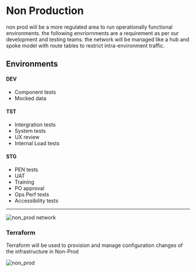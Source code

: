 # Non Production

non prod will be a more regulated area to run operationally functional environments. the following envriornments are a requirement as per our development and testing teams. the network will be managed like a hub and spoke model with route tables to restrict intra-environment traffic.

## Environments

#### DEV

- Component tests
- Mocked data

#### TST

- Intergration tests
- System tests 
- UX review
- Internal Load tests

#### STG

- PEN tests
- UAT
- Training
- PO approval
- Ops Perf tests
- Accessibility tests

---

![non_prod network](https://stdsoinventory0001.blob.core.windows.net/mdwikiimages/nonprod2.png)

### Terraform 

Terraform will be used to provision and manage configuration changes of the infrastructure in Non-Prod

![non_prod](https://stdsoinventory0001.blob.core.windows.net/mdwikiimages/nonprod1.png)